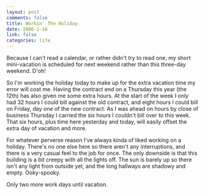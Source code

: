 ```yaml
--- 
layout: post
comments: false
title: Workin' The Holiday
date: 2006-1-16
link: false
categories: life
---
```

Because I can't read a calendar, or rather didn't try to read one, my short mini-vacation is scheduled for next weekend rather than this three-day weekend. D'oh!

So I'm working the holiday today to make up for the extra vacation time my error will cost me. Having the contract end on a Thursday this year (the 12th) has also given me some extra hours. At the start of the week I only had 32 hours I could bill against the old contract, and eight hours I could bill on Friday, day one of the new contract. As I was ahead on hours by close of business Thursday I carried the six hours I couldn't bill over to this week. That six hours, plus time here yesterday and today, will easily offset the extra day of vacation and more.

For whatever perverse reason I've always kinda of liked working on a holiday. There's no one else here so there aren't any interruptions, and there is a very casual feel to the job for once. The only downside is that this building is a bit creepy with all the lights off. The sun is barely up so there isn't any light from outside yet, and the long hallways are shadowy and empty. Ooky-spooky.

Only two more work days until vacation.

